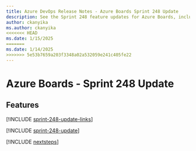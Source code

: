 ```yaml
---
title: Azure DevOps Release Notes - Azure Boards Sprint 248 Update
description: See the Sprint 248 feature updates for Azure Boards, including next steps.
author: ckanyika
ms.author: ckanyika
<<<<<<< HEAD
ms.date: 1/15/2025
=======
ms.date: 1/14/2025
>>>>>>> 5e53b7659a203f3348a02a532059e241c405fe22
---
```


# Azure Boards - Sprint 248 Update

## Features

[!INCLUDE [sprint-248-update-links](../includes/boards/sprint-248-update-links.md)]

[!INCLUDE [sprint-248-update](../includes/boards/sprint-248-update.md)]

[!INCLUDE [nextsteps](../includes/nextsteps.md)]